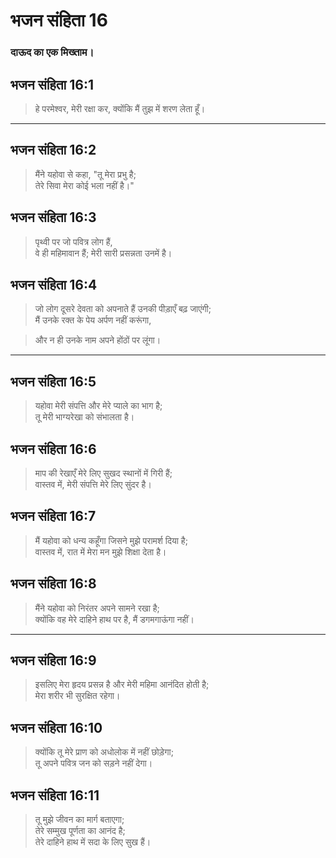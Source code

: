 # भजन संहिता 16

### दाऊद का एक मिख्ताम।

## भजन संहिता 16:1

> हे परमेश्वर, मेरी रक्षा कर, क्योंकि मैं तुझ में शरण लेता हूँ।

---

## भजन संहिता 16:2

> मैंने यहोवा से कहा, "तू मेरा प्रभु है;  
> तेरे सिवा मेरा कोई भला नहीं है।"

## भजन संहिता 16:3

> पृथ्वी पर जो पवित्र लोग हैं,  
> वे ही महिमावान हैं; मेरी सारी प्रसन्नता उनमें है।

## भजन संहिता 16:4

> जो लोग दूसरे देवता को अपनाते हैं उनकी पीड़ाएँ बढ़ जाएंगी;  
> मैं उनके रक्त के पेय अर्पण नहीं करूंगा,

> और न ही उनके नाम अपने होंठों पर लूंगा।

---

## भजन संहिता 16:5

> यहोवा मेरी संपत्ति और मेरे प्याले का भाग है;  
> तू मेरी भाग्यरेखा को संभालता है।

## भजन संहिता 16:6

> माप की रेखाएँ मेरे लिए सुखद स्थानों में गिरी हैं;  
> वास्तव में, मेरी संपत्ति मेरे लिए सुंदर है।

## भजन संहिता 16:7

> मैं यहोवा को धन्य कहूँगा जिसने मुझे परामर्श दिया है;  
> वास्तव में, रात में मेरा मन मुझे शिक्षा देता है।

## भजन संहिता 16:8

> मैंने यहोवा को निरंतर अपने सामने रखा है;  
> क्योंकि वह मेरे दाहिने हाथ पर है, मैं डगमगाऊंगा नहीं।

---

## भजन संहिता 16:9

> इसलिए मेरा हृदय प्रसन्न है और मेरी महिमा आनंदित होती है;  
> मेरा शरीर भी सुरक्षित रहेगा।

## भजन संहिता 16:10

> क्योंकि तू मेरे प्राण को अधोलोक में नहीं छोड़ेगा;  
> तू अपने पवित्र जन को सड़ने नहीं देगा।

## भजन संहिता 16:11

> तू मुझे जीवन का मार्ग बताएगा;  
> तेरे सम्मुख पूर्णता का आनंद है;  
> तेरे दाहिने हाथ में सदा के लिए सुख हैं।
